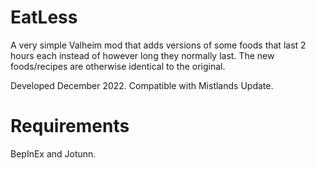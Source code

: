 # EatLess

A very simple Valheim mod that adds versions of some foods that last 2 hours each instead of however long they normally last. The new foods/recipes are otherwise identical to the original.

Developed December 2022. Compatible with Mistlands Update.

# Requirements

BepInEx and Jotunn.
